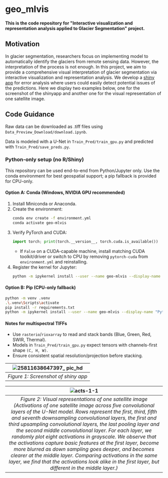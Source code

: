 # geo_mlvis
**This is the code repository for "Interactive visualization and representation analysis applied to Glacier Segmentation" project.**


## Motivation
In glacier segmentation, researchers focus on implementing model to automatically identify the glaciers from remote sensing data. However, the interpretation of the process is not enough. In this project, we aim to provide a comprehensive visual interpretation of glacier segmentation via interactive visualization and representation analysis. We develop a [shiny app](https://bruce-zheng.shinyapps.io/glacier_segmententation/) for error analysis where users could easily detect potential issues of the predictions. Here we display two examples below, one for the screenshot of the shinyapp and another one for the visual representation of one satellite image.


## Code Guidance

Raw data can be downloaded as .tiff files using `Data_Preview_Download/download.ipynb`.

Data is modeled with a U-Net in `Train_Pred/train_gpu.py` and predicted with `Train_Pred/save_preds.py`.

### Python-only setup (no R/Shiny)

This repository can be used end-to-end from Python/Jupyter only. Use the conda environment for best geospatial support; a pip fallback is provided for CPU-only.

#### Option A: Conda (Windows, NVIDIA GPU recommended)

1. Install Miniconda or Anaconda.
2. Create the environment:
   ```bash
   conda env create -f environment.yml
   conda activate geo-mlvis
   ```
3. Verify PyTorch and CUDA:
   ```python
   import torch; print(torch.__version__, torch.cuda.is_available())
   ```
   - If `False` on a CUDA-capable machine, install matching CUDA toolkit/driver or switch to CPU by removing `pytorch-cuda` from `environment.yml` and reinstalling.
4. Register the kernel for Jupyter:
   ```bash
   python -m ipykernel install --user --name geo-mlvis --display-name "Python (geo-mlvis)"
   ```

#### Option B: Pip (CPU-only fallback)

```bash
python -m venv .venv
.\.venv\Scripts\activate
pip install -r requirements.txt
python -m ipykernel install --user --name geo-mlvis --display-name "Python (geo-mlvis)"
```

#### Notes for multispectral TIFFs
- Use `rasterio`/`rioxarray` to read and stack bands (Blue, Green, Red, SWIR, Thermal).
- Models in `Train_Pred/train_gpu.py` expect tensors with channels-first shape `(C, H, W)`.
- Ensure consistent spatial resolution/projection before stacking.





| ![25811638647397_ pic_hd](https://user-images.githubusercontent.com/53232883/144722760-d1a153f8-609c-46f5-b1a5-6dd5b095d43a.jpg) | 
|:--:| 
| *Figure 1: Screenshot of shiny app* |


| ![acts-1-1](https://user-images.githubusercontent.com/53232883/144722811-04a40069-fc36-4ae5-81a3-ef39ca130784.png) | 
|:--:| 
| *Figure 2: Visual representations of one satellite image (Activations of one satellite image across five convolutional layers of the U-Net model. Rows represent the first, third, fifth and seventh downsampling convolutional layers, the first and third upsampling convolutional layers, the last pooling layer and the second middle convolutional layer. For each layer, we randomly plot eight activations in grayscale. We observe that the activations capture basic features at the first layer, become more blurred as down sampling goes deeper, and becomes clearer at the middle layer. Comparing activations in the same layer, we find that the activations look alike in the first layer, but different in the middle layer.)* |





